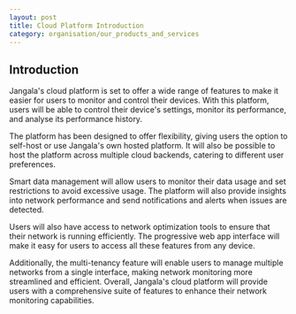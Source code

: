 ```yaml
---
layout: post
title: Cloud Platform Introduction
category: organisation/our_products_and_services
---
```

## Introduction
Jangala's cloud platform is set to offer a wide range of features to make it easier for users to monitor and control their devices. With this platform, users will be able to control their device's settings, monitor its performance, and analyse its performance history.

The platform has been designed to offer flexibility, giving users the option to self-host or use Jangala's own hosted platform. It will also be possible to host the platform across multiple cloud backends, catering to different user preferences.

Smart data management will allow users to monitor their data usage and set restrictions to avoid excessive usage. The platform will also provide insights into network performance and send notifications and alerts when issues are detected.

Users will also have access to network optimization tools to ensure that their network is running efficiently. The progressive web app interface will make it easy for users to access all these features from any device.

Additionally, the multi-tenancy feature will enable users to manage multiple networks from a single interface, making network monitoring more streamlined and efficient. Overall, Jangala's cloud platform will provide users with a comprehensive suite of features to enhance their network monitoring capabilities.